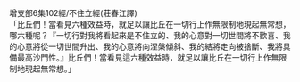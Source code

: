 增支部6集102經/不住立經(莊春江譯)  
「比丘們！當看見六種效益時，就足以讓比丘在一切行上作無限制地現起無常想，哪六種呢？『一切行對我將看起來是不住立的、我的心意對一切世間將不歡喜、我的心意將從一切世間升出、我的心意將向涅槃傾斜、我的結將走向被捨斷、我將具備最高沙門性。』比丘們！當看見這六種效益時，就足以讓比丘在一切行上作無限制地現起無常想。」  
  
  

